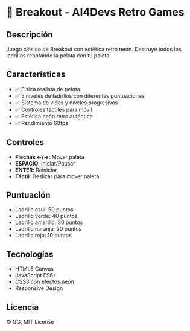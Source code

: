 # 🧱 Breakout - AI4Devs Retro Games

## Descripción
Juego clásico de Breakout con estética retro neón. Destruye todos los ladrillos rebotando la pelota con tu paleta.

## Características
- ✅ Física realista de pelota
- ✅ 5 niveles de ladrillos con diferentes puntuaciones
- ✅ Sistema de vidas y niveles progresivos
- ✅ Controles táctiles para móvil
- ✅ Estética neón retro auténtica
- ✅ Rendimiento 60fps

## Controles
- **Flechas ←/→**: Mover paleta
- **ESPACIO**: Iniciar/Pausar
- **ENTER**: Reiniciar
- **Táctil**: Deslizar para mover paleta

## Puntuación
- Ladrillo azul: 50 puntos
- Ladrillo verde: 40 puntos  
- Ladrillo amarillo: 30 puntos
- Ladrillo naranja: 20 puntos
- Ladrillo rojo: 10 puntos

## Tecnologías
- HTML5 Canvas
- JavaScript ES6+
- CSS3 con efectos neón
- Responsive Design

## Licencia
© GG, MIT License
